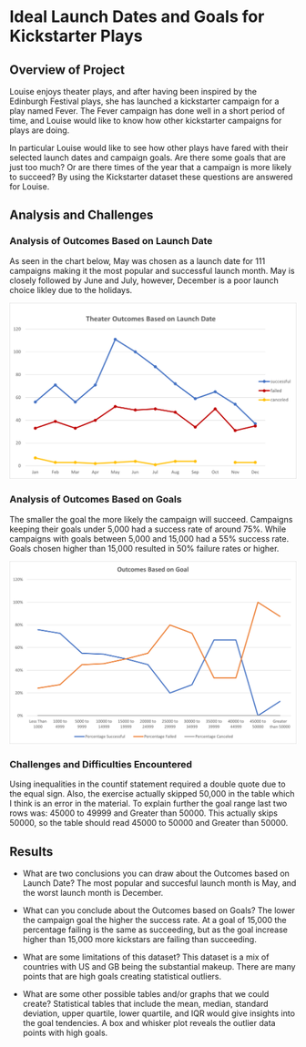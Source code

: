 # Ideal Launch Dates and Goals for Kickstarter Plays

## Overview of Project
Louise enjoys theater plays, and after having been inspired by the Edinburgh Festival plays, she has launched a kickstarter campaign for a play named Fever. The Fever campaign has done well in a short period of time, and Louise would like to know how other kickstarter campaigns for plays are doing.  
    
In particular Louise would like to see how other plays have fared with their selected launch dates and campaign goals.  Are there some goals that are just too much? Or are there times of the year that a campaign is more likely to succeed?  By using the Kickstarter dataset these questions are answered for Louise.  

## Analysis and Challenges

### Analysis of Outcomes Based on Launch Date
As seen in the chart below, May was chosen as a launch date for 111 campaigns making it the most popular and successful launch month.  May is closely followed by June and July, however, December is a poor launch choice likley due to the holidays.  

![alt text](https://github.com/jj2773/kickstarter-analysis/blob/main/Theater_Outcomes_vs_Launch.png)

### Analysis of Outcomes Based on Goals
The smaller the goal the more likely the campaign will succeed.  Campaigns keeping their goals under 5,000 had a success rate of around 75%.  While campaigns with goals between 5,000 and 15,000 had a 55% success rate.  Goals chosen higher than 15,000 resulted in 50% failure rates or higher.

![alt text](https://github.com/jj2773/kickstarter-analysis/blob/main/Outcomes_vs_Goals.png)

### Challenges and Difficulties Encountered
Using inequalities in the countif statement required a double quote due to the equal sign.  Also, the exercise actually skipped 50,000 in the table which I think is an error in the material.  To explain further the goal range last two rows was: 45000 to 49999 and Greater than 50000.  This actually skips 50000, so the table should read 45000 to 50000 and Greater than 50000.

## Results

- What are two conclusions you can draw about the Outcomes based on Launch Date?  The most popular and succesful launch month is May, and the worst launch month is December.

- What can you conclude about the Outcomes based on Goals? The lower the campaign goal the higher the success rate.  At a goal of 15,000 the percentage failing is the same as succeeding, but as the goal increase higher than 15,000 more kickstars are failing than succeeding.

- What are some limitations of this dataset? This dataset is a mix of countries with US and GB being the substantial makeup.  There are many points that are high goals creating statistical outliers.

- What are some other possible tables and/or graphs that we could create?  Statistical tables that include the mean, median, standard deviation, upper quartile, lower quartile, and IQR would give insights into the goal tendencies.  A box and whisker plot reveals the outlier data points with high goals.
